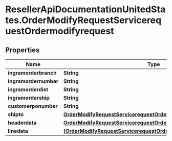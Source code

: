 # ResellerApiDocumentationUnitedStates.OrderModifyRequestServicerequestOrdermodifyrequest

## Properties

Name | Type | Description | Notes
------------ | ------------- | ------------- | -------------
**ingramorderbranch** | **String** |  | [optional] 
**ingramordernumber** | **String** |  | [optional] 
**ingramorderdist** | **String** |  | [optional] 
**ingramordership** | **String** |  | [optional] 
**customerponumber** | **String** |  | [optional] 
**shipto** | [**OrderModifyRequestServicerequestOrdermodifyrequestShipto**](OrderModifyRequestServicerequestOrdermodifyrequestShipto.md) |  | [optional] 
**headerdata** | [**OrderModifyRequestServicerequestOrdermodifyrequestHeaderdata**](OrderModifyRequestServicerequestOrdermodifyrequestHeaderdata.md) |  | [optional] 
**linedata** | [**[OrderModifyRequestServicerequestOrdermodifyrequestLinedataInner]**](OrderModifyRequestServicerequestOrdermodifyrequestLinedataInner.md) |  | [optional] 


